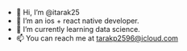 - 👋 Hi, I’m @itarak25
- 👀 I’m an ios + react native developer.
- 🌱 I’m currently learning data science.
- 📫 You can reach me at tarakp2596@icloud.com

<!---
itarak25/itarak25 is a ✨ special ✨ repository because its `README.md` (this file) appears on your GitHub profile.
You can click the Preview link to take a look at your changes.
--->
